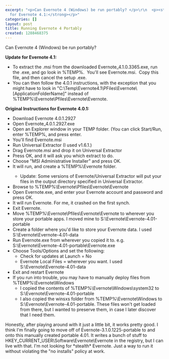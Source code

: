 ```yaml
---
excerpt: "<p>Can Evernote 4 (Windows) be run portably? </p>\r\n  <p><strong>Update
  for Evernote 4.1:</strong></p>"
categories: []
layout: post
title: Running Evernote 4 Portably
created: 1288468375
---
```

<p>Can Evernote 4 (Windows) be run portably? </p>
  <p><strong>Update for Evernote 4.1:</strong></p>
  <ul>
    <li>To extract the .msi from the downloaded Evernote_4.1.0.3365.exe, run the .exe, and go look in %TEMP%.&nbsp; You'll see Evernote.msi.&nbsp; Copy this file, and then cancel the setup .exe.</li>
    <li>You can then follow the 4.0.1 instructions, with the exception that you might have to look in &quot;C:\Temp\Evernote4.1\PFiles\Evernote\[ApplicationFolderName]&quot; instead of %TEMP%\Evernote\Pfiles\Evernote\Evernote.</li>
  </ul>
  <p><strong>Original Instructions for Evernote 4.0.1:</strong></p>
  <ul>
    <li>Download Evernote 4.0.1.2927 </li>
    <li>Open Evernote_4.0.1.2927.exe </li>
    <li>Open an Explorer window in your TEMP folder. (You can click Start/Run, enter %TEMP%, and press enter. </li>
    <li>You'll find Evernote.msi </li>
    <li>Run Universal Extractor (I used v1.6.1.) </li>
    <li>Drag Evernote.msi and drop it on Universal Extractor </li>
    <li>Press OK, and it will ask you which extract to do. </li>
    <li>Choose &quot;MSI Administrative Installer&quot; and press OK. </li>
    <li>It will run, and create a %TEMP%\Evernote folder. </li>
      <ul>
        <li>Update: Some versions of Evernote/Universal Extractor will put your files in the output directory specified in Universal Extractor.</li>
      </ul>
    <li>Browse to %TEMP%\Evernote\Pfiles\Evernote\Evernote </li>
    <li>Open Evernote.exe, and enter your Evernote account and password and press OK. </li>
    <li>It will run Evernote. For me, it crashed on the first synch. </li>
    <li>Exit Evernote. </li>
    <li>Move %TEMP%\Evernote\Pfiles\Evernote\Evernote to wherever you store your portable apps. I moved mine to S:\Evernote\Evernote-4.01-portable </li>
    <li>Create a folder where you'd like to store your Evernote data. I used S:\Evernote\Evernote-4.01-data </li>
    <li>Run Evernote.exe from wherever you copied it to. e.g. S:\Evernote\Evernote-4.01-portable\Evernote.exe </li>
    <li>Choose Tools/Options and set the following: 
      <ul>
        <li>Check for updates at Launch = No </li>
        <li>Evernote Local Files = wherever you want. I used S:\Evernote\Evernote-4.01-data </li>
      </ul>
    </li>
    <li>Exit and restart Evernote </li>
    <li>If you run into trouble, you may have to manually deploy files from %TEMP%\Evernote\Windows 
      <ul>
        <li>I copied the contents of %TEMP%\Evernote\Windows\system32 to S:\Evernote\Evernote-4.01-portable </li>
        <li>I also copied the winsxs folder from %TEMP%\Evernote\Windows to S:\Evernote\Evernote-4.01-portable. These files won't get loaded from there, but I wanted to preserve them, in case I later discover that I need them. </li>
      </ul>
    </li>
  </ul>Honestly, after playing around with it just a little bit, it works pretty good. I think I'm finally going to move off of Evernote-3.1.0.1225-portable to and onto this manually created portable 4.01. It writes a bunch of stuff to HKEY_CURRENT_USER\Software\Evernote\Evernote in the registry, but I can live with that. I'm not looking for *stealth* Evernote. Just a way to run it without violating the &quot;no installs&quot; policy at work.
